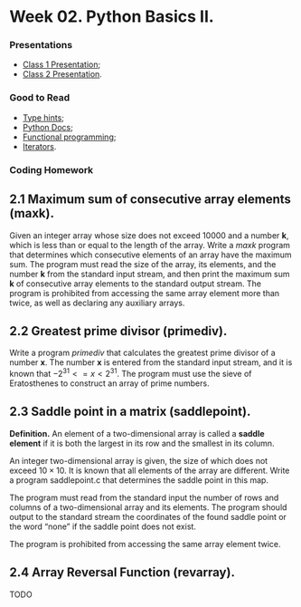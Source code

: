 # Week 02. Python Basics II.

### Presentations

- [Class 1 Presentation](class1);
- [Class 2 Presentation](class2).

### Good to Read

- [Type hints](https://habr.com/ru/companies/lamoda/articles/432656/);
- [Python Docs](https://docs.python.org/3/index.html);
- [Functional programming](https://habr.com/ru/articles/555378/);
- [Iterators](https://habr.com/ru/articles/488112/).

### Coding Homework

## 2.1 Maximum sum of consecutive array elements (maxk).
Given an integer array whose size does not exceed 10000 and a number **k**, which is less than or equal to the length of the array. 
Write a *maxk* program that determines which consecutive elements of an array have the maximum sum.
The program must read the size of the array, its elements, and the number **k** from the standard input stream, and then print the maximum sum **k** of consecutive array elements to the standard output stream.
The program is prohibited from accessing the same array element more than twice, as well as declaring any auxiliary arrays.

## 2.2 Greatest prime divisor (primediv).
Write a program *primediv* that calculates the greatest prime divisor of a number **x**. 
The number **x** is entered from the standard input stream, and it is known that $-2^{31} <= x < 2^{31}$.
The program must use the sieve of Eratosthenes to construct an array of prime numbers.

## 2.3 Saddle point in a matrix (saddlepoint).

**Definition.** An element of a two-dimensional array is called a **saddle element** if it is both the largest in its row and the smallest in its column.

An integer two-dimensional array is given, the size of which does not exceed $10 \times 10$. It is known that all elements of the array are different. Write a program saddlepoint.c that determines the saddle point in this map.

The program must read from the standard input the number of rows and columns of a two-dimensional array and its elements. The program should output to the standard stream the coordinates of the found saddle point or the word “none” if the saddle point does not exist.

The program is prohibited from accessing the same array element twice.

## 2.4 Array Reversal Function (revarray).

TODO
